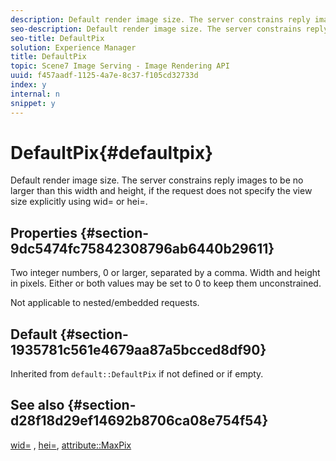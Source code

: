 ```yaml
---
description: Default render image size. The server constrains reply images to be no larger than this width and height, if the request does not specify the view size explicitly using wid= or hei=.
seo-description: Default render image size. The server constrains reply images to be no larger than this width and height, if the request does not specify the view size explicitly using wid= or hei=.
seo-title: DefaultPix
solution: Experience Manager
title: DefaultPix
topic: Scene7 Image Serving - Image Rendering API
uuid: f457aadf-1125-4a7e-8c37-f105cd32733d
index: y
internal: n
snippet: y
---
```


# DefaultPix{#defaultpix}

Default render image size. The server constrains reply images to be no larger than this width and height, if the request does not specify the view size explicitly using wid= or hei=.

## Properties {#section-9dc5474fc75842308796ab6440b29611}

Two integer numbers, 0 or larger, separated by a comma. Width and height in pixels. Either or both values may be set to 0 to keep them unconstrained.

Not applicable to nested/embedded requests.

## Default {#section-1935781c561e4679aa87a5bcced8df90}

Inherited from `default::DefaultPix` if not defined or if empty.

## See also {#section-d28f18d29ef14692b8706ca08e754f54}

[wid=](../../../../../ir_api/http_protocol/image-rendering-api-ref/c-ir-http-protocol-ref/c-ir-http-protocol-command-reference/r-ir-wid.md#reference-b7e691b0624941168c94b2749ae233ec) , [hei=](../../../../../ir_api/http_protocol/image-rendering-api-ref/c-ir-http-protocol-ref/c-ir-http-protocol-command-reference/r-ir-hei.md#reference-1c08f60365a94417a39867c09cac5478), [attribute::MaxPix](../../../../../ir_api/material_cat/image-rendering-api-ref/c-ir-material-catalog/c-ir-attributes-reference/r-ir-maxpix.md#reference-569f186bbc2840a6bd3cffa8ff3e7657) 
